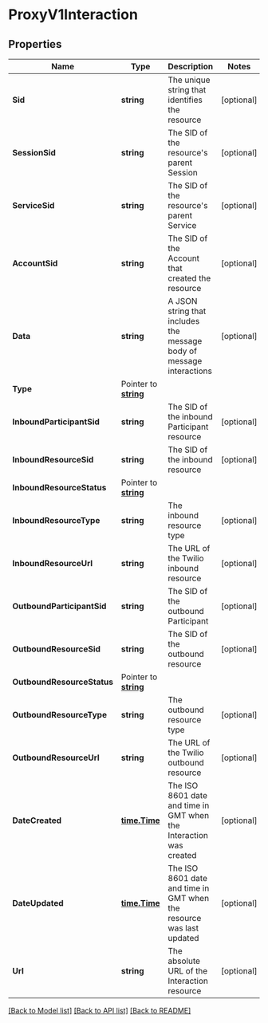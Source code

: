 # ProxyV1Interaction

## Properties

Name | Type | Description | Notes
------------ | ------------- | ------------- | -------------
**Sid** | **string** | The unique string that identifies the resource |[optional] 
**SessionSid** | **string** | The SID of the resource's parent Session |[optional] 
**ServiceSid** | **string** | The SID of the resource's parent Service |[optional] 
**AccountSid** | **string** | The SID of the Account that created the resource |[optional] 
**Data** | **string** | A JSON string that includes the message body of message interactions |[optional] 
**Type** | Pointer to [**string**](InteractionEnumType.md) |  |
**InboundParticipantSid** | **string** | The SID of the inbound Participant resource |[optional] 
**InboundResourceSid** | **string** | The SID of the inbound resource |[optional] 
**InboundResourceStatus** | Pointer to [**string**](InteractionEnumResourceStatus.md) |  |
**InboundResourceType** | **string** | The inbound resource type |[optional] 
**InboundResourceUrl** | **string** | The URL of the Twilio inbound resource |[optional] 
**OutboundParticipantSid** | **string** | The SID of the outbound Participant |[optional] 
**OutboundResourceSid** | **string** | The SID of the outbound resource |[optional] 
**OutboundResourceStatus** | Pointer to [**string**](InteractionEnumResourceStatus.md) |  |
**OutboundResourceType** | **string** | The outbound resource type |[optional] 
**OutboundResourceUrl** | **string** | The URL of the Twilio outbound resource |[optional] 
**DateCreated** | [**time.Time**](time.Time.md) | The ISO 8601 date and time in GMT when the Interaction was created |[optional] 
**DateUpdated** | [**time.Time**](time.Time.md) | The ISO 8601 date and time in GMT when the resource was last updated |[optional] 
**Url** | **string** | The absolute URL of the Interaction resource |[optional] 

[[Back to Model list]](../README.md#documentation-for-models) [[Back to API list]](../README.md#documentation-for-api-endpoints) [[Back to README]](../README.md)


